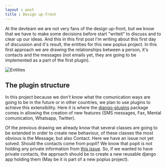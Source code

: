 ```yaml
---
layout : post
title : Design up-front
---
```

At the devteam we are not very fans of the design up-front, but we know that we have to make some decisions before start "writeit" to discuss and to clear up our ideas. And this in this first post I'm writing about this first day of discussion and it's result, the entities for this new poplus project. In this first approach we are drawing the relationships between a person, it's contacts and the messages (not emails yet, they are going to be implemented as a part of the first plugin).


![Entities](https://docs.google.com/drawings/d/13cAidHSrI7nrlUwpKyeYSDaciyDdxwsysSXfAlIyXZQ/pub?w=960&amp;h=720)


## The plugin structure

In this project because we don't know what the comunication ways are going to be in the future or in other countries, we plan to use plugins to achieve this extensibility. Here it is where the [django-plugins](http://pythonhosted.org/django-plugins/) package comes in allowing the creation of new features (SMS messages, Fax, Mental comunication, Whatsapp, Twitter).

Of the previous drawing we already know that several classes are going to be extended in order to create new behaviour, of these classes the most obvious is the Message, but also Contact. Here we have an issue not yet solved. Should the contacts come from popit? We know that popit is not holding any private information from [this issue](https://github.com/mysociety/popit/issues/241). So, if we wanted to have private contacts, the approach should be to create a new reusable django app holding them (May be it is part of a new poplus project).
